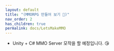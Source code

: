 ```yaml
---
layout: default
title: "(MMORPG 만들어 보기 🤩)"
nav_order: 2
has_children: true
permalink: docs/LetsMakeMMO
---
```


* Unity + C# MMO Server 모작을 할 예정입니다. 😘